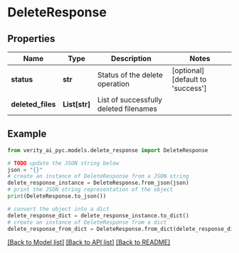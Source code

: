 # DeleteResponse


## Properties

Name | Type | Description | Notes
------------ | ------------- | ------------- | -------------
**status** | **str** | Status of the delete operation | [optional] [default to 'success']
**deleted_files** | **List[str]** | List of successfully deleted filenames | 

## Example

```python
from verity_ai_pyc.models.delete_response import DeleteResponse

# TODO update the JSON string below
json = "{}"
# create an instance of DeleteResponse from a JSON string
delete_response_instance = DeleteResponse.from_json(json)
# print the JSON string representation of the object
print(DeleteResponse.to_json())

# convert the object into a dict
delete_response_dict = delete_response_instance.to_dict()
# create an instance of DeleteResponse from a dict
delete_response_from_dict = DeleteResponse.from_dict(delete_response_dict)
```
[[Back to Model list]](../README.md#documentation-for-models) [[Back to API list]](../README.md#documentation-for-api-endpoints) [[Back to README]](../README.md)


